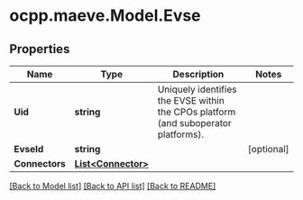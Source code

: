 # ocpp.maeve.Model.Evse
## Properties

Name | Type | Description | Notes
------------ | ------------- | ------------- | -------------
**Uid** | **string** | Uniquely identifies the EVSE within the CPOs platform (and suboperator platforms). | 
**EvseId** | **string** |  | [optional] 
**Connectors** | [**List&lt;Connector&gt;**](Connector.md) |  | 

[[Back to Model list]](../README.md#documentation-for-models) [[Back to API list]](../README.md#documentation-for-api-endpoints) [[Back to README]](../README.md)

